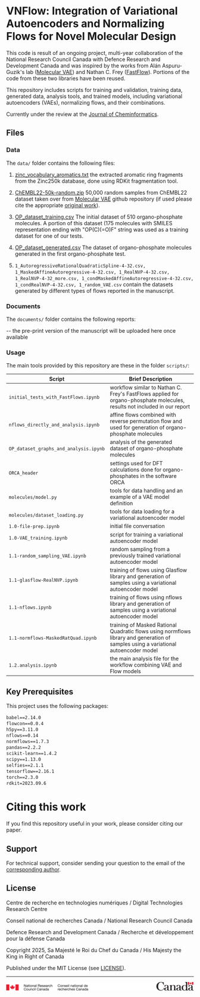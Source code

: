 # VNFlow: Integration of Variational Autoencoders and Normalizing Flows for Novel Molecular Design

This code is result of an ongoing project, multi-year collaboration of the National Research Council Canada with Defence Research and Development Canada and was inspired by the works from Alán Aspuru-Guzik's lab ([Molecular VAE](https://github.com/aksub99/molecular-vae/tree/master)) and Nathan C. Frey ([FastFlow](https://github.com/deepchem/deepchem/blob/master/examples/tutorials/Training_a_Normalizing_Flow_on_QM9.ipynb)). Portions of the code from these two libraries have been reused.

This repository includes scripts for training and validation, training data, generated data, analysis tools, and trained models, including variational autoencoders (VAEs), normalizing flows, and their combinations.

Currently under the review at the [Journal of Cheminformatics](https://jcheminf.biomedcentral.com).

## Files

### Data

The `data/` folder contains the following files:

1. [zinc_vocabulary_aromatics.txt](data/zinc_vocabulary_aromatics.txt) the extracted aromatic ring fragments from the Zinc250k database, done using RDKit fragmentation tool.

2. [ChEMBL22-50k-random.zip](data/ChEMBL22-50k-random.zip) 50,000 random samples from ChEMBL22 dataset taken over from [Molecular VAE](https://github.com/aksub99/molecular-vae) github repository (if used please cite the appropriate [original work](https://chembl.blogspot.com/2016/09/chembl-22-released.html)).

3. [OP_dataset_training.csv](data/OP_dataset_training.csv) The initial dataset of 510 organo-phosphate molecules. A portion of this dataset (175 molecules with SMILES representation ending with "OP(C)(=O)F" string was used as a training dataset for one of our tests.
  
5. [OP_dataset_generated.csv](data/OP_dataset_generated.csv) The dataset of organo-phosphate molecules generated in the first organo-phosphate test.

6. `1_AutoregressiveRationalQuadraticSpline-4-32.csv, 1_MaskedAffineAutoregressive-4-32.csv, 1_RealNVP-4-32.csv, 1_RealNVP-4-32_more.csv, 1_condMaskedAffineAutoregressive-4-32.csv, 1_condRealNVP-4-32.csv, 1_random_VAE.csv` contain the datasets generated by different types of flows reported in the manuscript.

### Documents

The `documents/` folder contains the following reports:

-- the pre-print version of the manuscript will be uploaded here once available

<!-- 1. [...pdf](documents/...pdf) the pre-print version of the manuscript with details about the training, the model settings, an overview of the datasets used, and steps to reproduce our work. The report also includes the applications and findings of this work. -->

### Usage

The main tools provided by this repository are these in the folder `scripts/`:

|          Script	                      | Brief Description |
| ------------------------------------- | ------------- |
| `initial_tests_with_FastFlows.ipynb`  | workflow similar to Nathan C. Frey's FastFlows applied for organo-phosphate molecules, results not included in our report |
| `nflows_directly_and_analysis.ipynb`  | affine flows combined with reverse permutation flow and used for generation of organo-phosphate molecules |
| `OP_dataset_graphs_and_analysis.ipynb`| analysis of the generated dataset of organo-phosphate molecules |
| `ORCA_header`| settings used for DFT calculations done for organo-phosphates in the software ORCA |
| `molecules/model.py` | tools for data handling and an example of a VAE model definition |
| `molecules/dataset_loading.py` | tools for data loading for a variational autoencoder model |
| `1.0-file-prep.ipynb` | initial file conversation |
| `1.0-VAE_training.ipynb` | script for training a variational autoencoder model |
| `1.1-random_sampling_VAE.ipynb` | random sampling from a previously trained variational autoencoder model |
| `1.1-glasflow-RealNVP.ipynb` | training of flows using Glasflow library and generation of samples using a variational autoencoder model |
| `1.1-nflows.ipynb` | training of flows using nflows library and generation of samples using a variational autoencoder model |
| `1.1-normflows-MaskedRatQuad.ipynb` | training of Masked Rational Quadratic flows using normflows library and generation of samples using a variational autoencoder model |
| `1.2.analysis.ipynb` | the main analysis file for the workflow combining VAE and Flow models |

## Key Prerequisites

This project uses the following packages:

```
babel==2.14.0
flowcon==0.0.4
h5py==3.11.0
nflows==0.14
normflows==1.7.3
pandas==2.2.2
scikit-learn==1.4.2
scipy==1.13.0
selfies==2.1.1
tensorflow==2.16.1
torch==2.3.0
rdkit=2023.09.6
```

# Citing this work
If you find this repository useful in your work, please consider citing our paper.

## Support

For technical support, consider sending your question to the email of the [corresponding author](mailto:jiri.hostas@nrc-cnrc.gc.ca).

## License

Centre de recherche en technologies numériques / Digital Technologies Research Centre

Conseil national de recherches Canada / National Research Council Canada

Defence Research and Development Canada / Recherche et développement pour la défense Canada

Copyright 2025, Sa Majesté le Roi du Chef du Canada / His Majesty the King in Right of Canada

Published under the MIT License (see [LICENSE](LICENSE)).

---

![nrc](images/nrc-footer.png)
